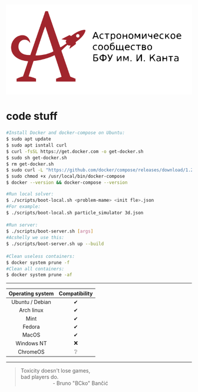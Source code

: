 <p align="center"><a href="https://astromodel.ru"><img alt="Astromodel" src="./configurator/static/images/logo.svg"></a></p>

# code stuff #

```bash
#Install Docker and docker-compose on Ubuntu:
$ sudo apt update
$ sudo apt isntall curl
$ curl -fsSL https://get.docker.com -o get-docker.sh
$ sudo sh get-docker.sh
$ rm get-docker.sh
$ sudo curl -L "https://github.com/docker/compose/releases/download/1.29.2/docker-compose-$(uname -s)-$(uname -m)" -o /usr/local/bin/docker-compose
$ sudo chmod +x /usr/local/bin/docker-compose
$ docker --version && docker-compose --version
```

```bash
#Run local solver:
$ ./scripts/boot-local.sh <problem-mame> <init fle>.json
#For example:
$ ./scripts/boot-local.sh particle_simulator 3d.json

#Run server:
$ ./scripts/boot-server.sh [args]
#Acshelly we use this:
$ ./scripts/boot-server.sh up --build

#Clean useless containers:
$ docker system prune -f
#Clean all containers:
$ docker system prune -af
```


-----------------------------------------

| **Operating system** | **Compatibility** |
|:--------------------:|:-----------------:|
|    Ubuntu / Debian   |          ✔        |
|      Arch linux      |          ✔        |
|         Mint         |          ✔        |
|        Fedora        |          ✔        |
|         MacOS        |          ✔        |
|      Windows NT      |          ❌        |
|       ChromeOS       |          ❔        |

-----------------------------------------

> Toxicity doesn't lose games, <br>
> bad players do. <br>
> &nbsp;&nbsp;&nbsp;&nbsp;&nbsp;&nbsp;&nbsp;&nbsp;&nbsp;&nbsp;&nbsp;&nbsp;&nbsp;&nbsp;&nbsp;&nbsp;&nbsp;&nbsp;&nbsp;&nbsp;&nbsp;&nbsp;\- Bruno "BCko" Bančić
